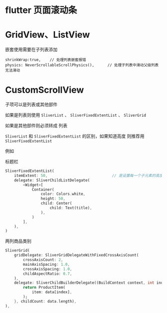 # flutter 页面滚动条

# GridView、ListView

嵌套使用需要在子列表添加

```
shrinkWrap:true,    // 处理列表嵌套报错
physics: NeverScrollableScrollPhysics(),      // 处理子列表中滑动父级列表无法滑动
```


# CustomScrollView

子项可以是列表或其他部件

如果是列表则使用 `SliverList` 、 `SliverFixedExtentList` 、 `SliverGrid`

如果是其他部件则必须转成 列表


`SliverList` 和 `SliverFixedExtentList` 的区别，如果知道高度 则推荐用 `SliverFixedExtentList`

例如

标题栏

```dart
SliverFixedExtentList(
    itemExtent: 50,                             // 是设置每一个子元素的高度
    delegate: SliverChildListDelegate(
        <Widget>[
            Container(
                color: Colors.white,
                height: 50,
                child: Center(
                    child: Text(title),
                ),
            )
        ],
    ),
)
```

两列商品类别

```dart
SliverGrid(
    gridDelegate: SliverGridDelegateWithFixedCrossAxisCount(
        crossAxisCount: 2,
        mainAxisSpacing: 1.0,
        crossAxisSpacing: 1.0,
        childAspectRatio: 0.7,
    ),
    delegate: SliverChildBuilderDelegate((BuildContext context, int index) {
        return ProductItem(
            item: data[index],
        );
    }, childCount: data.length),
),
```